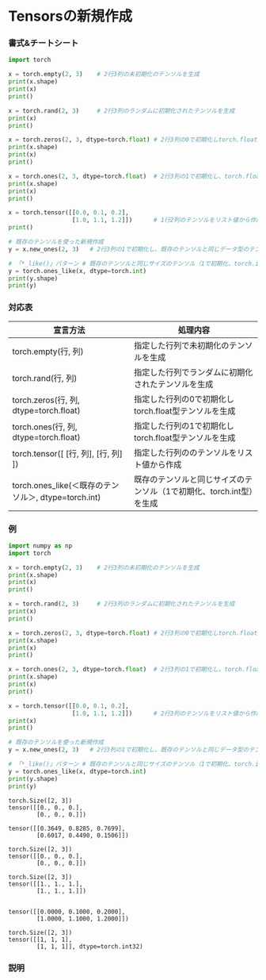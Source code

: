 # Tensorsの新規作成

### 書式&チートシート

```python
import torch

x = torch.empty(2, 3)    # 2行3列の未初期化のテンソルを生成
print(x.shape)
print(x)
print()

x = torch.rand(2, 3)     # 2行3列のランダムに初期化されたテンソルを生成
print(x)
print()

x = torch.zeros(2, 3, dtype=torch.float) # 2行3列の0で初期化しtorch.float型テンソルを生成
print(x.shape)
print(x)
print()

x = torch.ones(2, 3, dtype=torch.float)  # 2行3列の1で初期化し、torch.float型テンソルを生成
print(x.shape)
print(x)
print()

x = torch.tensor([[0.0, 0.1, 0.2],
                  [1.0, 1.1, 1.2]])      # 1行2列のテンソルをリスト値から作成
print()

# 既存のテンソルを使った新規作成
y = x.new_ones(2, 3)   # 2行3列の1で初期化し、既存のテンソルと同じデータ型のテンソルを生成

# 「*_like()」パターン # 既存のテンソルと同じサイズのテンソル（1で初期化、torch.int型）を生成
y = torch.ones_like(x, dtype=torch.int) 
print(y.shape)
print(y)
```

### 対応表

| 宣言方法                                | 処理内容                       |
|-----------------------------------------|--------------------------------|
| torch.empty(行, 列)                 | 指定した行列で未初期化のテンソルを生成      |
| torch.rand(行, 列)                  | 指定した行列でランダムに初期化されたテンソルを生成       |
| torch.zeros(行, 列, dtype=torch.float)              | 指定した行列の0で初期化しtorch.float型テンソルを生成       |
| torch.ones(行, 列, dtype=torch.float)              | 指定した行列の1で初期化しtorch.float型テンソルを生成       |
| torch.tensor([ [行, 列], [行, 列] ])                  | 指定した行列ののテンソルをリスト値から作成      |
| torch.ones_like(＜既存のテンソル＞, dtype=torch.int)                  | 既存のテンソルと同じサイズのテンソル（1で初期化、torch.int型）を生成      |


### 例

```python
import numpy as np
import torch

x = torch.empty(2, 3)    # 2行3列の未初期化のテンソルを生成
print(x.shape)
print(x)
print()

x = torch.rand(2, 3)     # 2行3列のランダムに初期化されたテンソルを生成
print(x)
print()

x = torch.zeros(2, 3, dtype=torch.float) # 2行3列の0で初期化しtorch.float型テンソルを生成
print(x.shape)
print(x)
print()

x = torch.ones(2, 3, dtype=torch.float)  # 2行3列の1で初期化し、torch.float型テンソルを生成
print(x.shape)
print(x)
print()

x = torch.tensor([[0.0, 0.1, 0.2],
                  [1.0, 1.1, 1.2]])      # 2行3列のテンソルをリスト値から作成
print(x)
print()

# 既存のテンソルを使った新規作成
y = x.new_ones(2, 3)   # 2行3列の1で初期化し、既存のテンソルと同じデータ型のテンソルを生成

# 「*_like()」パターン # 既存のテンソルと同じサイズのテンソル（1で初期化、torch.int型）を生成
y = torch.ones_like(x, dtype=torch.int) 
print(y.shape)
print(y)
```

	torch.Size([2, 3])
	tensor([[0., 0., 0.],
			[0., 0., 0.]])

	tensor([[0.3649, 0.8285, 0.7699],
			[0.6017, 0.4490, 0.1506]])

	torch.Size([2, 3])
	tensor([[0., 0., 0.],
			[0., 0., 0.]])

	torch.Size([2, 3])
	tensor([[1., 1., 1.],
			[1., 1., 1.]])


	tensor([[0.0000, 0.1000, 0.2000],
        	[1.0000, 1.1000, 1.2000]])

	torch.Size([2, 3])
	tensor([[1, 1, 1],
			[1, 1, 1]], dtype=torch.int32)

### 説明
